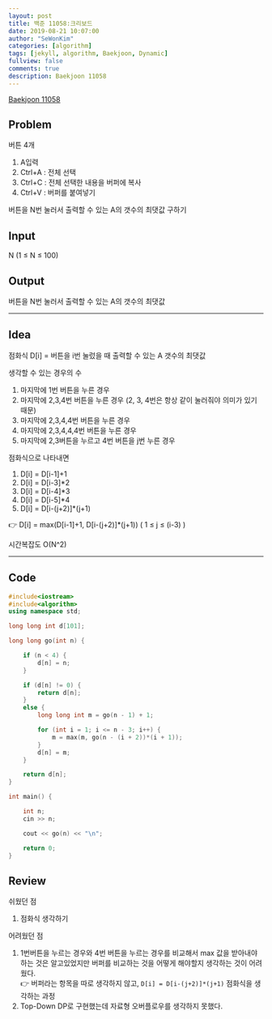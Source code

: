```yaml
---
layout: post
title: 백준 11058:크리보드
date: 2019-08-21 10:07:00
author: "SeWonKim"
categories: [algorithm]
tags: [jekyll, algorithm, Baekjoon, Dynamic]
fullview: false
comments: true
description: Baekjoon 11058
---
```


[Baekjoon 11058](https://www.acmicpc.net/problem/11058)

## Problem

버튼 4개

1. A입력
2. Ctrl+A : 전체 선택
3. Ctrl+C : 전체 선택한 내용을 버퍼에 복사
4. Ctrl+V : 버퍼를 붙여넣기

버튼을 N번 눌러서 출력할 수 있는 A의 갯수의 최댓값 구하기

## Input

N (1 ≤ N ≤ 100)

## Output

버튼을 N번 눌러서 출력할 수 있는 A의 갯수의 최댓값

---

## Idea

점화식 D[i] = 버튼을 i번 눌렀을 때 출력할 수 있는 A 갯수의 최댓값

생각할 수 있는 경우의 수

1. 마지막에 1번 버튼을 누른 경우
2. 마지막에 2,3,4번 버튼을 누른 경우 (2, 3, 4번은 항상 같이 눌러줘야 의미가 있기 때문)
3. 마지막에 2,3,4,4번 버튼을 누른 경우
4. 마지막에 2,3,4,4,4번 버튼을 누른 경우
5. 마지막에 2,3버튼을 누르고 4번 버튼을 j번 누른 경우

점화식으로 나타내면

1. D[i] = D[i-1]+1
2. D[i] = D[i-3]\*2
3. D[i] = D[i-4]\*3
4. D[i] = D[i-5]\*4
5. D[i] = D[i-(j+2)]\*(j+1)

👉 D[i] = max(D[i-1]+1, D[i-(j+2)]\*(j+1)) ( 1 ≤ j ≤ (i-3) )

시간복잡도 O(N^2)

---

## Code

```cpp
#include<iostream>
#include<algorithm>
using namespace std;

long long int d[101];

long long go(int n) {

	if (n < 4) {
		d[n] = n;
	}

	if (d[n] != 0) {
		return d[n];
	}
	else {
		long long int m = go(n - 1) + 1;

		for (int i = 1; i <= n - 3; i++) {
			m = max(m, go(n - (i + 2))*(i + 1));
		}
		d[n] = m;
	}

	return d[n];
}

int main() {

	int n;
	cin >> n;

	cout << go(n) << "\n";

	return 0;
}
```

## Review

쉬웠던 점

1. 점화식 생각하기

어려웠던 점

1. 1번버튼을 누르는 경우와 4번 버튼을 누르는 경우를 비교해서 max 값을 받아내야하는 것은 알고있었지만 버퍼를 비교하는 것을 어떻게 해야할지 생각하는 것이 어려웠다.  
   👉 버퍼라는 항목을 따로 생각하지 않고, `D[i] = D[i-(j+2)]*(j+1)` 점화식을 생각하는 과정
2. Top-Down DP로 구현했는데 자료형 오버플로우를 생각하지 못했다.
